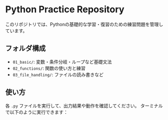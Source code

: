 # Python Practice Repository

このリポジトリでは、Pythonの基礎的な学習・復習のための練習問題を管理しています。

## フォルダ構成

- `01_basic/`: 変数・条件分岐・ループなど基礎文法
- `02_functions/`: 関数の使い方と練習
- `03_file_handling/`: ファイルの読み書きなど

## 使い方

各 `.py` ファイルを実行して、出力結果や動作を確認してください。
ターミナルで以下のように実行できます：